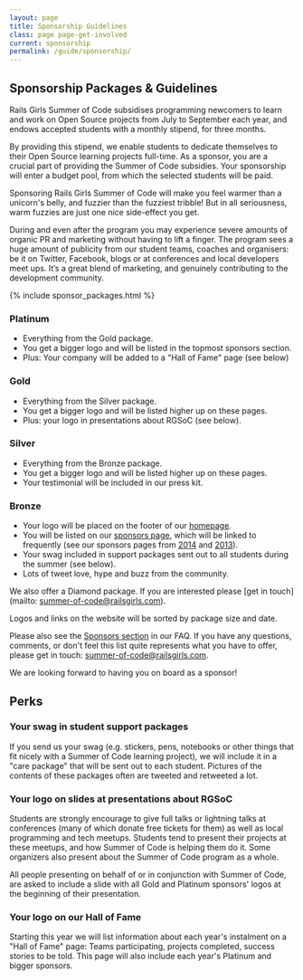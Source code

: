 ```yaml
---
layout: page
title: Sponsorship Guidelines
class: page page-get-involved
current: sponsorship
permalink: /guide/sponsorship/
---
```



## Sponsorship Packages & Guidelines

Rails Girls Summer of Code subsidises programming newcomers to learn and work
on Open Source projects from July to September each year, and endows accepted
students with a monthly stipend, for three months.

By providing this stipend, we enable students to dedicate themselves to their
Open Source learning projects full-time. As a sponsor, you are a crucial part of
providing the Summer of Code subsidies. Your sponsorship will enter a budget
pool, from which the selected students will be paid.

Sponsoring Rails Girls Summer of Code will make you feel warmer than a
unicorn's belly, and fuzzier than the fuzziest tribble! But in all
seriousness, warm fuzzies are just one nice side-effect you get.

During and even after the program you may experience severe amounts of organic
PR and marketing without having to lift a finger. The program sees a huge
amount of publicity from our student teams, coaches and organisers: be it on
Twitter, Facebook, blogs or at conferences and local developers meet ups. It’s
a great blend of marketing, and genuinely contributing to the development
community.

{% include sponsor_packages.html %}


<h3 id="platinum">Platinum</h3>

* Everything from the Gold package.
* You get a bigger logo and will be listed in the topmost sponsors section.
* Plus: Your company will be added to a "Hall of Fame" page (see below)

<h3 id="gold">Gold</h3>

* Everything from the Silver package.
* You get a bigger logo and will be listed higher up on these pages.
* Plus: your logo in presentations about RGSoC (see below).

<h3 id="silver">Silver</h3>

* Everything from the Bronze package.
* You get a bigger logo and will be listed higher up on these pages.
* Your testimonial will be included in our press kit.

<h3 id="bronze">Bronze</h3>

* Your logo will be placed on the footer of our [homepage](/).
* You will be listed on our [sponsors page](/sponsors), which will be linked
  to frequently (see our sponsors pages from
  [2014](http://2014.railsgirlssummerofcode.org/sponsors) and
  [2013](http://2013.railsgirlssummerofcode.org/sponsors-thanks)).
* Your swag included in support packages sent out to all students during the summer (see below).
* Lots of tweet love, hype and buzz from the community.


We also offer a Diamond package. If you are interested please [get in touch](mailto:
summer-of-code@railsgirls.com).

Logos and links on the website will be sorted by package size and date.

Please also see the [Sponsors section](/faq/sponsors/) in our FAQ.  If you have
any questions, comments, or don't feel this list quite represents what you have
to offer, please get in touch: <a href="mailto:
summer-of-code@railsgirls.com">summer-of-code@railsgirls.com</a>.

We are looking forward to having you on board as a sponsor!

<h2 id="perks">Perks</h2>
<h3>Your swag in student support packages</h3>

If you send us your swag (e.g. stickers, pens, notebooks or other things
that fit nicely with a Summer of Code learning project), we will include
it in a "care package" that will be sent out to each student. Pictures of the
contents of these packages often are tweeted and retweeted a lot.

<h3>Your logo on slides at presentations about RGSoC</h3>

Students are strongly encourage to give full talks or lightning talks at
conferences (many of which donate free tickets for them) as well as local
programming and tech meetups. Students tend to present their projects at these
meetups, and how Summer of Code is helping them do it. Some organizers also
present about the Summer of Code program as a whole.

All people presenting on behalf of or in conjunction with Summer of Code, are
asked to include a slide with all Gold and Platinum sponsors'
logos at the beginning of their presentation.

<h3>Your logo on our Hall of Fame</h3>

Starting this year we will list information about each year's instalment
on a "Hall of Fame" page: Teams participating, projects completed, success
stories to be told. This page will also include each year's Platinum and
bigger sponsors.
